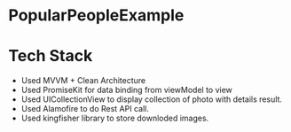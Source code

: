 # PopularPeopleExample

# Tech Stack 
 
 * Used MVVM + Clean Architecture 
 * Used PromiseKit for data binding from viewModel to view 
 * Used UICollectionView to display collection of photo with details result. 
 * Used Alamofire to do Rest API call. 
 * Used kingfisher library to store downloded images. 
